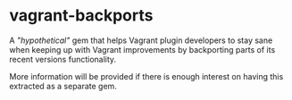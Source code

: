 # vagrant-backports

<!--
[![Build Status](https://travis-ci.org/fgrehm/vagrant-backports.png?branch=master)](https://travis-ci.org/fgrehm/vagrant-backports) [![Gem Version](https://badge.fury.io/rb/vagrant-backports.png)](http://badge.fury.io/rb/vagrant-backports) [![Code Climate](https://codeclimate.com/github/fgrehm/vagrant-backports.png)](https://codeclimate.com/github/fgrehm/vagrant-backports) [![Coverage Status](https://coveralls.io/repos/fgrehm/vagrant-backports/badge.png?branch=master)](https://coveralls.io/r/fgrehm/vagrant-backports) [![Gittip](http://img.shields.io/gittip/fgrehm.svg)](https://www.gittip.com/fgrehm/)
-->

A _"hypothetical"_ gem that helps Vagrant plugin developers to stay sane when
keeping up with Vagrant improvements by backporting parts of its recent versions
functionality.

More information will be provided if there is enough interest on having this
extracted as a separate gem.
